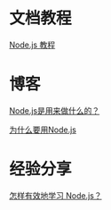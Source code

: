 # 文档教程

[Node.js 教程](http://www.runoob.com/nodejs/nodejs-tutorial.html)

# 博客

[Node.js是用来做什么的？](https://www.zhihu.com/question/33578075/answer/56951771)

[为什么要用Node.js](https://segmentfault.com/a/1190000019320503?utm_source=weekly&utm_medium=email&utm_campaign=email_weekly)

#  经验分享

[怎样有效地学习 Node.js？](https://www.zhihu.com/question/19793473)